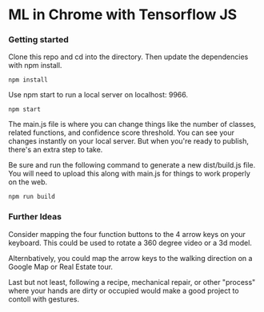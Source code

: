 # ML in Chrome with Tensorflow JS

### Getting started

Clone this repo and cd into the directory. Then update the dependencies with npm install.
```
npm install
```
Use npm start to run a local server on localhost: 9966.
```
npm start
```
The main.js file is where you can change things like the number of classes, related functions, and confidence score threshold. You can see your changes instantly on your local server. But when you're ready to publish, there's an extra step to take.

Be sure and run the following command to generate a new dist/build.js file. You will need to upload this along with main.js for things to work properly on the web.

```
npm run build
```
### Further Ideas
Consider mapping the four function buttons to the 4 arrow keys on your keyboard. This could be used to rotate a 360 degree video or a 3d model. 

Alternbatively, you could map the arrow keys to the walking direction on a Google Map or Real Estate tour.

Last but not least, following a recipe, mechanical repair, or other "process" where your hands are dirty or occupied would make a good project to contoll with gestures. 



